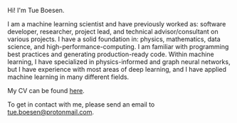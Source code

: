 
Hi! I'm Tue Boesen.

I am a machine learning scientist and have previously worked as: software developer, researcher, project lead, and technical advisor/consultant on various projects.
I have a solid foundation in: physics, mathematics, data science, and high-performance-computing.
I am familiar with programming best practices and generating production-ready code.
Within machine learning, I have specialized in physics-informed and graph neural networks, but I have experience with most areas of deep learning, and I have applied machine learning in many different fields.

My CV can be found [here](https://raw.githubusercontent.com/tueboesen/CV/master/out/cv.pdf).

To get in contact with me, please send an email to [tue.boesen@protonmail.com](mailto:tue.boesen@protonmail.com). 
